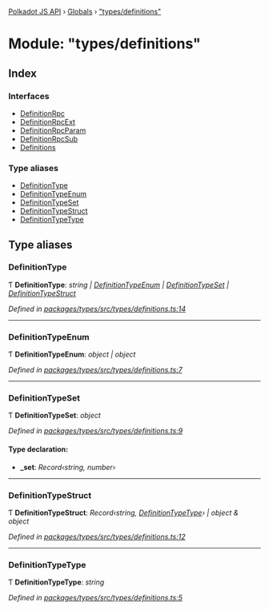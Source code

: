 [Polkadot JS API](../README.md) › [Globals](../globals.md) › ["types/definitions"](_types_definitions_.md)

# Module: "types/definitions"

## Index

### Interfaces

* [DefinitionRpc](../interfaces/_types_definitions_.definitionrpc.md)
* [DefinitionRpcExt](../interfaces/_types_definitions_.definitionrpcext.md)
* [DefinitionRpcParam](../interfaces/_types_definitions_.definitionrpcparam.md)
* [DefinitionRpcSub](../interfaces/_types_definitions_.definitionrpcsub.md)
* [Definitions](../interfaces/_types_definitions_.definitions.md)

### Type aliases

* [DefinitionType](_types_definitions_.md#definitiontype)
* [DefinitionTypeEnum](_types_definitions_.md#definitiontypeenum)
* [DefinitionTypeSet](_types_definitions_.md#definitiontypeset)
* [DefinitionTypeStruct](_types_definitions_.md#definitiontypestruct)
* [DefinitionTypeType](_types_definitions_.md#definitiontypetype)

## Type aliases

###  DefinitionType

Ƭ **DefinitionType**: *string | [DefinitionTypeEnum](_types_definitions_.md#definitiontypeenum) | [DefinitionTypeSet](_types_definitions_.md#definitiontypeset) | [DefinitionTypeStruct](_types_definitions_.md#definitiontypestruct)*

*Defined in [packages/types/src/types/definitions.ts:14](https://github.com/polkadot-js/api/blob/174510a928/packages/types/src/types/definitions.ts#L14)*

___

###  DefinitionTypeEnum

Ƭ **DefinitionTypeEnum**: *object | object*

*Defined in [packages/types/src/types/definitions.ts:7](https://github.com/polkadot-js/api/blob/174510a928/packages/types/src/types/definitions.ts#L7)*

___

###  DefinitionTypeSet

Ƭ **DefinitionTypeSet**: *object*

*Defined in [packages/types/src/types/definitions.ts:9](https://github.com/polkadot-js/api/blob/174510a928/packages/types/src/types/definitions.ts#L9)*

#### Type declaration:

* **_set**: *Record‹string, number›*

___

###  DefinitionTypeStruct

Ƭ **DefinitionTypeStruct**: *Record‹string, [DefinitionTypeType](_types_definitions_.md#definitiontypetype)› | object & object*

*Defined in [packages/types/src/types/definitions.ts:12](https://github.com/polkadot-js/api/blob/174510a928/packages/types/src/types/definitions.ts#L12)*

___

###  DefinitionTypeType

Ƭ **DefinitionTypeType**: *string*

*Defined in [packages/types/src/types/definitions.ts:5](https://github.com/polkadot-js/api/blob/174510a928/packages/types/src/types/definitions.ts#L5)*
